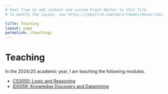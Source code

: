 ```yaml
---
# Feel free to add content and custom Front Matter to this file.
# To modify the layout, see https://jekyllrb.com/docs/themes/#overriding-theme-defaults

title: Teaching
layout: page
permalink: /teaching/
---
```

 
# Teaching

In the 2024/25 academic year, I am teaching the following modules.

* [CS3050: Logic and Reasoning](https://www.st-andrews.ac.uk/subjects/modules/catalogue/?meta_semester_sand=1&meta_modulecode=CS3050&meta_ayrs_sand=2023%2F4)
* [ID5059: Knowledge Discovery and Datamining](https://www.st-andrews.ac.uk/subjects/modules/catalogue/?meta_semester_sand=2&meta_modulecode=ID5059&meta_ayrs_sand=2023%2F4)
